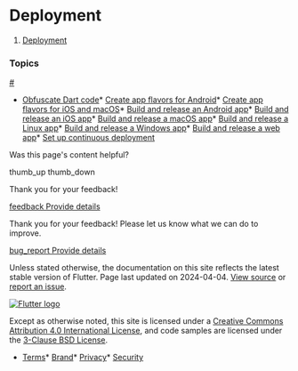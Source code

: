 Deployment
==========

1. [Deployment](/deployment)

### Topics

[#](#topics)

* [Obfuscate Dart code](/deployment/obfuscate)* [Create app flavors for Android](/deployment/flavors)* [Create app flavors for iOS and macOS](/deployment/flavors-ios)* [Build and release an Android app](/deployment/android)* [Build and release an iOS app](/deployment/ios)* [Build and release a macOS app](/deployment/macos)* [Build and release a Linux app](/deployment/linux)* [Build and release a Windows app](/deployment/windows)* [Build and release a web app](/deployment/web)* [Set up continuous deployment](/deployment/cd)

Was this page's content helpful?

thumb\_up thumb\_down

Thank you for your feedback!

 [feedback Provide details](https://github.com/flutter/website/issues/new?template=1_page_issue.yml&&page-url=https://docs.flutter.dev/deployment/&page-source=https://github.com/flutter/website/tree/main/src/content/deployment/index.md)

Thank you for your feedback! Please let us know what we can do to improve.

 [bug\_report Provide details](https://github.com/flutter/website/issues/new?template=1_page_issue.yml&&page-url=https://docs.flutter.dev/deployment/&page-source=https://github.com/flutter/website/tree/main/src/content/deployment/index.md)

Unless stated otherwise, the documentation on this site reflects the latest stable version of Flutter. Page last updated on 2024-04-04. [View source](https://github.com/flutter/website/tree/main/src/content/deployment/index.md) or [report an issue](https://github.com/flutter/website/issues/new?template=1_page_issue.yml&&page-url=https://docs.flutter.dev/deployment/&page-source=https://github.com/flutter/website/tree/main/src/content/deployment/index.md "Report an issue with this page").

[![Flutter logo](/assets/images/branding/flutter/logo+text/horizontal/white.svg)](https://flutter.dev)

Except as otherwise noted, this site is licensed under a [Creative Commons Attribution 4.0 International License](https://creativecommons.org/licenses/by/4.0/), and code samples are licensed under the [3-Clause BSD License](https://opensource.org/licenses/BSD-3-Clause).

* [Terms](/tos "Terms of use")* [Brand](/brand "Brand usage guidelines")* [Privacy](https://policies.google.com/privacy "Privacy policy")* [Security](/security "Security philosophy and practices")

   